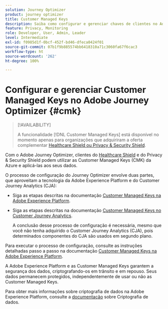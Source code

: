 ```yaml
---
solution: Journey Optimizer
product: journey optimizer
title: Customer Managed Keys
description: Saiba como configurar e gerenciar chaves de clientes no Adobe Journey Optimizer.
feature: Privacy, Monitoring
role: Developer, User, Admin, Leader
level: Intermediate
exl-id: f0985d1f-0bcf-452f-bd46-dfeca0424f01
source-git-commit: 07b1f9b885574bb6418310a71c3060fa67f6cac3
workflow-type: ht
source-wordcount: '262'
ht-degree: 100%

---
```


# Configurar e gerenciar Customer Managed Keys no Adobe Journey Optimizer {#cmk}

>[!AVAILABILITY]
>
>A funcionalidade [!DNL Customer Managed Keys] está disponível no momento apenas para organizações que adquiriram a oferta complementar [Healthcare Shield ou Privacy &amp; Security Shield](https://experienceleague.adobe.com/docs/events/customer-data-management-voices-recordings/governance/healthcare-shield.html?lang=pt-BR).

Com o Adobe Journey Optimizer, clientes do [Healthcare Shield](https://www.adobe.com/trust/compliance/hipaa-ready.html) e do Privacy &amp; Security Shield podem utilizar as Customer Managed Keys (CMK) da Azure e aplicá-las aos seus dados.

O processo de configuração do Journey Optimizer envolve duas partes, que aproveitam a tecnologia da Adobe Experience Platform e do Customer Journey Analytics (CJA):

* Siga as etapas descritas na documentação [Customer Managed Keys na Adobe Experience Platform](https://experienceleague.adobe.com/docs/experience-platform/landing/governance-privacy-security/customer-managed-keys.html?lang=pt-BR).

* Siga as etapas descritas na documentação [Customer Managed Keys no Customer Journey Analytics](https://experienceleague.adobe.com/docs/analytics-platform/using/cja-privacy/cmk.html?lang=pt-BR).

  A conclusão desse processo de configuração é necessária, mesmo que você não tenha adquirido o Customer Journey Analytics (CJA), pois determinados componentes do CJA são usados em segundo plano.

Para executar o processo de configuração, consulte as instruções detalhadas passo a passo na documentação [Customer Managed Keys na Adobe Experience Platform](https://experienceleague.adobe.com/docs/experience-platform/landing/governance-privacy-security/encryption.html?lang=pt-BR).

A Adobe Experience Platform e as Customer Managed Keys garantem a segurança dos dados, criptografando-os em trânsito e em repouso. Seus dados permanecem protegidos, independentemente de usar ou não as Customer Managed Keys.

Para obter mais informações sobre criptografia de dados na Adobe Experience Platform, consulte a [documentação](https://experienceleague.adobe.com/docs/experience-platform/landing/governance-privacy-security/encryption.html?lang=pt-BR) sobre Criptografia de dados.
